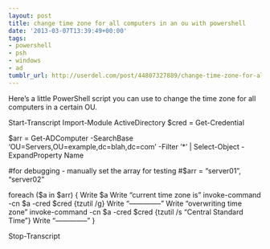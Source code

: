 ```yaml
---
layout: post
title: change time zone for all computers in an ou with powershell
date: '2013-03-07T13:39:49+00:00'
tags:
- powershell
- psh
- windows
- ad
tumblr_url: http://userdel.com/post/44807327889/change-time-zone-for-all-computers-in-an-ou-with
---
```

Here’s a little PowerShell script you can use to change the time zone for all computers in a certain OU.

Start-Transcript
Import-Module ActiveDirectory
$cred = Get-Credential

$arr = Get-ADComputer -SearchBase ‘OU=Servers,OU=example,dc=blah,dc=com’ -Filter ’*’ | Select-Object -ExpandProperty Name

#for debugging - manually set the array for testing
#$arr = “server01”, “server02”

foreach ($a in $arr)
 {
 Write $a
 Write “current time zone is”
 invoke-command -cn $a -cred $cred {tzutil /g}
 Write “————–”
 Write “overwriting time zone”
 invoke-command -cn $a -cred $cred {tzutil /s “Central Standard Time”}
 Write “————–”
 }

Stop-Transcript

